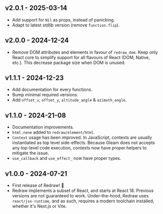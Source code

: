 ## v2.0.1 - 2025-03-14

- Add support for `Nil` as props, instead of panicking.
- Adapt to latest stdlib version (remove `function.flip`).

## v2.0.0 - 2024-12-24

- Remove DOM attributes and elements in favour of `redraw_dom`. Keep only React
  core to simplify support for all flavours of React (DOM, Native, etc.). This
  decrease package size when DOM is unused.

## v1.1.1 - 2024-12-23

- Add documentation for every functions.
- Bump minimal required versions.
- Add `offset_x`, `offset_y`, `altitude_angle` & `azimuth_angle`.

## v1.1.0 - 2024-21-08

- Documentation improvements.
- `html.none` added to `redraw/element/html`.
- `Context` usage has been improved. In JavaScript, contexts are usually
  instantiated as top level side-effects. Because Gleam does not accepts any
  top-level code execution, contexts now have proper helpers to mitigate the
  issue.
- `use_callback` and `use_effect_` now have proper types.

## v1.0.0 - 2024-07-21

- First release of Redraw! 🎉
- Redraw implements a subset of React, and starts at React 18. Previous versions
  are not guaranteed to work. Under-the-hood, Redraw uses `react/jsx-runtime`,
  and as such, requires a modern toolchain installed, whether it's Next.js or
  Vite.
